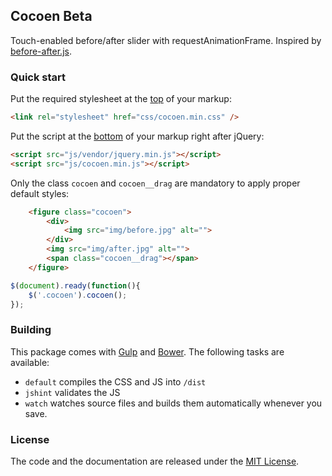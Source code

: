 ## Cocoen Beta

Touch-enabled before/after slider with requestAnimationFrame. Inspired by [before-after.js](https://github.com/jotform/before-after.js).

### Quick start

Put the required stylesheet at the [top](https://developer.yahoo.com/performance/rules.html#css_top) of your markup:

```html
<link rel="stylesheet" href="css/cocoen.min.css" />
```

Put the script at the [bottom](https://developer.yahoo.com/performance/rules.html#js_bottom) of your markup right after jQuery:

```html
<script src="js/vendor/jquery.min.js"></script>
<script src="js/cocoen.min.js"></script>
```

Only the class `cocoen` and `cocoen__drag` are mandatory to apply proper default styles:

```html
	<figure class="cocoen">
		<div>
			<img src="img/before.jpg" alt="">
		</div>
		<img src="img/after.jpg" alt="">
		<span class="cocoen__drag"></span>
	</figure>
```

```javascript
$(document).ready(function(){
	$('.cocoen').cocoen();
});
```

### Building

This package comes with [Gulp](http://gulpjs.com/) and [Bower](http://bower.io/). The following tasks are available:

  * `default` compiles the CSS and JS into `/dist`
  * `jshint` validates the JS
  * `watch` watches source files and builds them automatically whenever you save.

### License

The code and the documentation are released under the [MIT License](LICENSE).